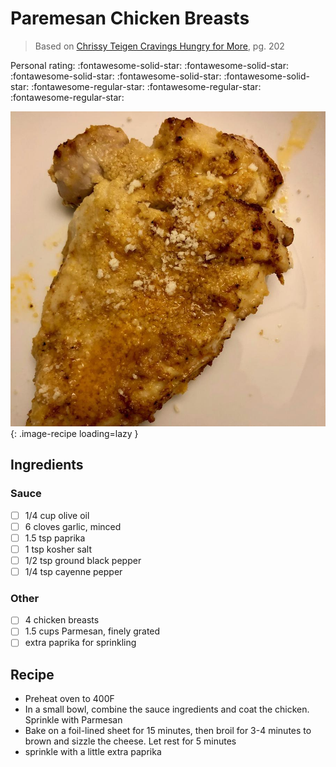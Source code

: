 <!-- Do not modify sections with "AUTO-*". They are updated by make.py -->

# Paremesan Chicken Breasts

> Based on [Chrissy Teigen Cravings Hungry for More], pg. 202

  [Chrissy Teigen Cravings Hungry for More]: https://www.penguinrandomhouse.com/books/553580/cravings-hungry-for-more-by-chrissy-teigen-with-adeena-sussman/

<!-- rating=2; (User can specify rating on scale of 1-5) -->
<!-- AUTO-UserRating -->
Personal rating: :fontawesome-solid-star: :fontawesome-solid-star: :fontawesome-solid-star: :fontawesome-solid-star: :fontawesome-solid-star: :fontawesome-regular-star: :fontawesome-regular-star: :fontawesome-regular-star:
<!-- /AUTO-UserRating -->

<!-- name_image=paremesan_chicken_breasts.jpeg; (User can specify image name) -->
<!-- AUTO-Image -->
![paremesan_chicken_breasts.jpeg](./paremesan_chicken_breasts.jpeg){: .image-recipe loading=lazy }
<!-- /AUTO-Image -->

## Ingredients

### Sauce

* [ ] 1/4 cup olive oil
* [ ] 6 cloves garlic, minced
* [ ] 1.5 tsp paprika
* [ ] 1 tsp kosher salt
* [ ] 1/2 tsp ground black pepper
* [ ] 1/4 tsp cayenne pepper

### Other

* [ ] 4 chicken breasts
* [ ] 1.5 cups Parmesan, finely grated
* [ ] extra paprika for sprinkling

## Recipe

* Preheat oven to 400F
* In a small bowl, combine the sauce ingredients and coat the chicken. Sprinkle with Parmesan
* Bake on a foil-lined sheet for 15 minutes, then broil for 3-4 minutes to brown and sizzle the cheese. Let rest for 5 minutes
* sprinkle with a little extra paprika
